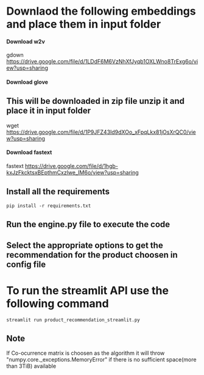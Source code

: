 # Downlaod the following embeddings and place them in input folder

#### Download w2v

 gdown https://drive.google.com/file/d/1LDdF6M6VzNhXfJyqb1OXLWno8TrExg6o/view?usp=sharing

#### Download glove

## This will be downloaded in zip file unzip it and place it in input folder

 wget https://drive.google.com/file/d/1P9JFZ43Id9dXOo_xFpqLkx81jOsXrQC0/view?usp=sharing

#### Download fastext

fastext https://drive.google.com/file/d/1hgb-kxJzFkcktsxBEpthmCxzlwe_IM6o/view?usp=sharing

## Install all the requirements

`pip install -r requirements.txt`

## Run the engine.py file to execute the code

## Select the appropriate options to get the recommendation for the product choosen in config file

# To run the streamlit API use the following command

`streamlit run product_recommendation_streamlit.py`

## Note

If Co-ocurrence matrix is choosen as the algorithm it will throw "numpy.core._exceptions.MemoryError" if there is no sufficient space(more than 3TiB) available
